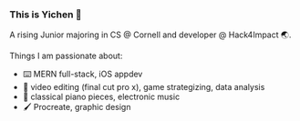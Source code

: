### This is Yichen :herb:
A rising Junior majoring in CS @ Cornell and developer @ Hack4Impact :earth_asia:. 

Things I am passionate about:
- :keyboard: MERN full-stack, iOS appdev
- :movie_camera: video editing (final cut pro x), game strategizing, data analysis
- :musical_keyboard: classical piano pieces, electronic music
- :paintbrush: Procreate, graphic design
